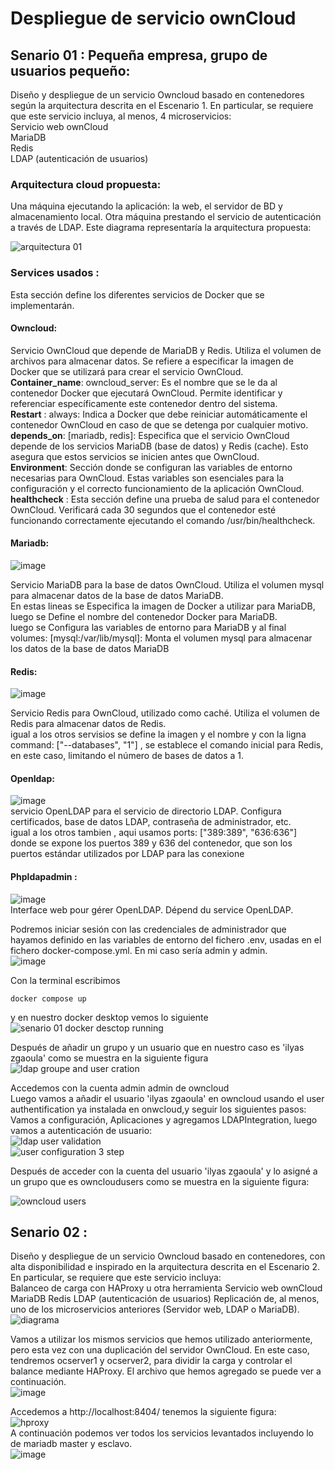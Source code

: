 # Despliegue de servicio ownCloud
## Senario 01 : Pequeña empresa, grupo de usuarios pequeño:
Diseño y despliegue de un servicio Owncloud basado en contenedores según la arquitectura descrita en el Escenario 1.
En particular, se requiere que este servicio incluya, al menos, 4 microservicios:  
Servicio web ownCloud  
MariaDB  
Redis  
LDAP (autenticación de usuarios)  

### Arquitectura cloud propuesta:   
Una máquina ejecutando la aplicación: la web, el servidor de BD y almacenamiento local. Otra máquina prestando el servicio de autenticación a través de LDAP.
Este diagrama representaría la arquitectura propuesta:  

![arquitectura 01](https://github.com/Ilyas-ZG/Cloud-Computing-Services-and-Applications/assets/116302871/8b1b02ed-8512-4542-b94e-58f60b600bff)  



### Services usados :  
Esta sección define los diferentes servicios de Docker que se implementarán.


#### Owncloud:   
Servicio OwnCloud que depende de MariaDB y Redis. Utiliza el volumen de archivos para almacenar datos.
Se refiere a especificar la imagen de Docker que se utilizará para crear el servicio OwnCloud.  
**Container_name**: owncloud_server: Es el nombre que se le da al contenedor Docker que ejecutará OwnCloud. Permite identificar y referenciar específicamente este contenedor dentro del sistema.  
**Restart** : always: Indica a Docker que debe reiniciar automáticamente el contenedor OwnCloud en caso de que se detenga por cualquier motivo.
**depends_on**: [mariadb, redis]: Especifica que el servicio OwnCloud depende de los servicios MariaDB (base de datos) y Redis (cache). Esto asegura que estos servicios se inicien antes que OwnCloud.  
**Environment**: Sección donde se configuran las variables de entorno necesarias para OwnCloud. Estas variables son esenciales para la configuración y el correcto funcionamiento de la aplicación OwnCloud.  
**healthcheck** : Esta sección define una prueba de salud para el contenedor OwnCloud. Verificará cada 30 segundos que el contenedor esté funcionando correctamente ejecutando el comando /usr/bin/healthcheck.

#### Mariadb:  
![image](https://github.com/Ilyas-ZG/Cloud-Computing-Services-and-Applications/assets/116302871/47d91a94-669d-47fe-85a6-3eb7f9820bc0)  


Servicio MariaDB para la base de datos OwnCloud. Utiliza el volumen mysql para almacenar datos de la base de datos MariaDB.  
En estas lineas se Especifica la imagen de Docker a utilizar para MariaDB, luego se Define el nombre del contenedor Docker para MariaDB.  
luego se Configura las variables de entorno para MariaDB y al final volumes: [mysql:/var/lib/mysql]: Monta el volumen mysql para almacenar los datos de la base de datos MariaDB


#### Redis:  
![image](https://github.com/Ilyas-ZG/Cloud-Computing-Services-and-Applications/assets/116302871/c4cb2e09-a8b7-4946-b665-87157f8ae215)  

Servicio Redis para OwnCloud, utilizado como caché. Utiliza el volumen de Redis para almacenar datos de Redis.  
igual a los otros servisios se define la imagen y el nombre y con la ligna command: ["--databases", "1"] , se establece el comando inicial para Redis, en este caso, limitando el número de bases de datos a 1.

#### Openldap:  
![image](https://github.com/Ilyas-ZG/Cloud-Computing-Services-and-Applications/assets/116302871/6e6a3381-57d1-43a0-b205-35336ec4943f)  
servicio OpenLDAP para el servicio de directorio LDAP. Configura certificados, base de datos LDAP, contraseña de administrador, etc.  
igual a los otros tambien , aqui usamos ports: ["389:389", "636:636"] donde se expone los puertos 389 y 636 del contenedor, que son los puertos estándar utilizados por LDAP para las conexione  
#### Phpldapadmin :  
![image](https://github.com/Ilyas-ZG/Cloud-Computing-Services-and-Applications/assets/116302871/4ce7cb43-65ac-4637-b006-b0127dbe7162)  
Interface web pour gérer OpenLDAP. Dépend du service OpenLDAP.

Podremos iniciar sesión con las credenciales de administrador que hayamos definido en las variables de entorno del fichero .env, usadas en el fichero docker-compose.yml. En mi caso sería admin y admin.  
![image](https://github.com/Ilyas-ZG/Cloud-Computing-Services-and-Applications/assets/116302871/c932b244-53f1-456b-8ee6-4a87e8bfe8b9)  

Con la terminal escribimos
~~~
docker compose up
~~~
 y en nuestro docker desktop vemos lo siguiente  
 ![senario 01 docker desctop running](https://github.com/Ilyas-ZG/Cloud-Computing-Services-and-Applications/assets/116302871/62008536-b4fd-41cc-a138-5e27c2132f40)  
 
Después de añadir un grupo y un usuario que en nuestro caso es 'ilyas zgaoula' como se muestra en la siguiente figura  
![ldap groupe and user cration](https://github.com/Ilyas-ZG/Cloud-Computing-Services-and-Applications/assets/116302871/34c2361a-6714-4cb9-979c-63f925bd7a03)  

Accedemos con la cuenta admin admin de owncloud   
Luego vamos a añadir el usuario 'ilyas zgaoula' en owncloud usando el user authentification ya instalada en onwcloud,y seguir los siguientes pasos:  
Vamos a configuración, Aplicaciones y agregamos LDAPIntegration, luego vamos a autenticación de usuario:  
![ldap user validation](https://github.com/Ilyas-ZG/Cloud-Computing-Services-and-Applications/assets/116302871/670ce6a1-4527-403a-adc9-fd91fc8846a0)  
![user configuration 3 step](https://github.com/Ilyas-ZG/Cloud-Computing-Services-and-Applications/assets/116302871/dc7f8218-d32a-42cf-828a-6577f375a05b)  

Después de acceder con la cuenta del usuario 'ilyas zgaoula' y lo asigné a un grupo que es owncloudusers como se muestra en la siguiente figura:  

![owncloud users](https://github.com/Ilyas-ZG/Cloud-Computing-Services-and-Applications/assets/116302871/7ad80cd4-db7f-447c-b067-8412eec26ce7)  





## Senario 02 : 
Diseño y despliegue de un servicio Owncloud basado en contenedores, con alta disponibilidad e inspirado en la arquitectura descrita en el Escenario 2. En particular, se requiere que este servicio incluya:  
Balanceo de carga con HAProxy u otra herramienta
Servicio web ownCloud
MariaDB
Redis
LDAP (autenticación de usuarios)
Replicación de, al menos, uno de los microservicios anteriores (Servidor web, LDAP o MariaDB).  
![diagrama](https://github.com/Ilyas-ZG/Cloud-Computing-Services-and-Applications/assets/116302871/4599dce1-1872-4137-974d-39372a77859c)   

Vamos a utilizar los mismos servicios que hemos utilizado anteriormente, pero esta vez con una duplicación del servidor OwnCloud. En este caso, tendremos ocserver1 y ocserver2, para dividir la carga y controlar el balance mediante HAProxy. El archivo que hemos agregado se puede ver a continuación.  
![image](https://github.com/Ilyas-ZG/Cloud-Computing-Services-and-Applications/assets/116302871/e4eade60-d82f-441d-8d24-5cdd29dae79d)  

Accedemos a http://localhost:8404/ tenemos la siguiente figura:  
![hproxy](https://github.com/Ilyas-ZG/Cloud-Computing-Services-and-Applications/assets/116302871/2f6c7330-5008-4af7-b02f-f2acbcc2392d)  
A continuación podemos ver todos los servicios levantados incluyendo lo de mariadb master y esclavo.  
![image](https://github.com/Ilyas-ZG/Cloud-Computing-Services-and-Applications/assets/116302871/0dac5ee6-3a6f-4c88-81a5-7ecbb47a1e50)
 






